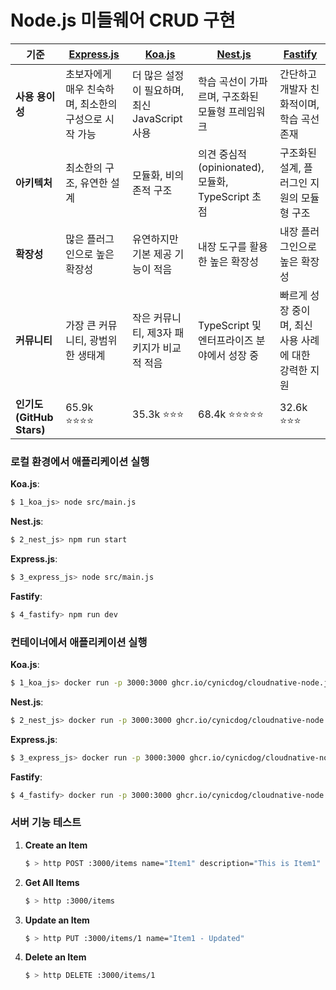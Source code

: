 # Node.js 미들웨어 CRUD 구현

| **기준**               | [Express.js](https://github.com/expressjs/express)            | [Koa.js](https://github.com/koajs/koa)           | [Nest.js](https://github.com/nestjs/nest)          | [Fastify](https://github.com/fastify/fastify)         |
|------------------------|------------------------------------------------|--------------------------------------------------|---------------------------------------------------|-------------------------------------------------------|
| **사용 용이성**          | 초보자에게 매우 친숙하며, 최소한의 구성으로 시작 가능     | 더 많은 설정이 필요하며, 최신 JavaScript 사용      | 학습 곡선이 가파르며, 구조화된 모듈형 프레임워크       | 간단하고 개발자 친화적이며, 학습 곡선 존재            |
| **아키텍처**            | 최소한의 구조, 유연한 설계                       | 모듈화, 비의존적 구조                             | 의견 중심적(opinionated), 모듈화, TypeScript 초점    | 구조화된 설계, 플러그인 지원의 모듈형 구조             |
| **확장성**             | 많은 플러그인으로 높은 확장성                     | 유연하지만 기본 제공 기능이 적음                  | 내장 도구를 활용한 높은 확장성                      | 내장 플러그인으로 높은 확장성                         |
| **커뮤니티**           | 가장 큰 커뮤니티, 광범위한 생태계                  | 작은 커뮤니티, 제3자 패키지가 비교적 적음         | TypeScript 및 엔터프라이즈 분야에서 성장 중          | 빠르게 성장 중이며, 최신 사용 사례에 대한 강력한 지원    |
| **인기도 (GitHub Stars)** | 65.9k ⭐⭐⭐⭐                                 | 35.3k ⭐⭐⭐                                     | 68.4k ⭐⭐⭐⭐⭐                                | 32.6k ⭐⭐⭐                                       |

### 로컬 환경에서 애플리케이션 실행

**Koa.js**:
```bash
$ 1_koa_js> node src/main.js
```

**Nest.js**:
```bash
$ 2_nest_js> npm run start
```

**Express.js**:
```bash
$ 3_express_js> node src/main.js
```

**Fastify**:
```bash
$ 4_fastify> npm run dev 
```

### 컨테이너에서 애플리케이션 실행

**Koa.js**:
```bash
$ 1_koa_js> docker run -p 3000:3000 ghcr.io/cynicdog/cloudnative-node.js-templates/middleware_koa_js:latest
```

**Nest.js**:
```bash
$ 2_nest_js> docker run -p 3000:3000 ghcr.io/cynicdog/cloudnative-node.js-templates/middleware_nest_js:latest
```

**Express.js**:
```bash
$ 3_express_js> docker run -p 3000:3000 ghcr.io/cynicdog/cloudnative-node.js-templates/middleware_express_js:latest
```

**Fastify**:
```bash
$ 4_fastify> docker run -p 3000:3000 ghcr.io/cynicdog/cloudnative-node.js-templates/middleware_fastify:latest
```

### 서버 기능 테스트

1. **Create an Item**
   ```bash
   $ > http POST :3000/items name="Item1" description="This is Item1"
   ```

2. **Get All Items**
   ```bash
   $ > http :3000/items
   ```

3. **Update an Item**
   ```bash
   $ > http PUT :3000/items/1 name="Item1 - Updated"
   ```

4. **Delete an Item**
   ```bash
   $ > http DELETE :3000/items/1
   ```
